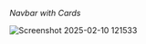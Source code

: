 *Navbar with Cards*


![Screenshot 2025-02-10 121533](https://github.com/user-attachments/assets/28a7fe87-9db2-4136-97e8-899e3d4ae885)
